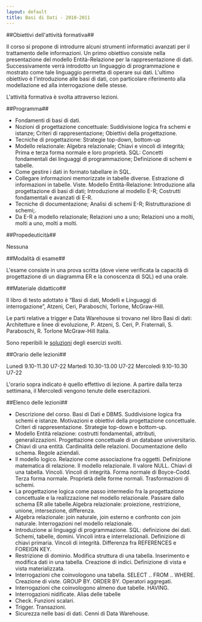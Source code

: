 ```yaml
---
layout: default
title: Basi di Dati - 2010-2011
---
```


##Obiettivi dell'attività formativa##

Il corso si propone di introdurre alcuni strumenti informatici avanzati per il trattamento delle informazioni. Un primo obiettivo consiste nella presentazione del modello Entità-Relazione per la rappresentazione di dati. Successivamente verrà introdotto un linguaggio di programmazione e mostrato come tale linguaggio permetta di operare sui dati. L'ultimo obiettivo è l'introduzione alle basi di dati, con particolare riferimento alla modellazione ed alla interrogazione delle stesse.

L'attività formativa è svolta attraverso lezioni.

##Programma##

*  Fondamenti di basi di dati.
*  Nozioni di progettazione concettuale: Suddivisione logica fra schemi e istanze; Criteri di rappresentazione; Obiettivi della progettazione.
*  Tecniche di progettazione: Strategie top-down, bottom-up
*  Modello relazionale: Algebra relazionale; Chiavi e vincoli di integrità; Prima e terza forma normale e loro proprietà.
 SQL: Concetti fondamentali dei linguaggi di programmazione; Definizione di schemi e tabelle.
* Come gestire i dati in formato tabellare in SQL.
*  Collegare informazioni memorizzate in tabelle diverse. Estrazione di informazioni in tabelle. Viste.
 Modello Entità-Relazione: Introduzione alla progettazione di basi di dati; Introduzione al modello E-R; Costrutti fondamentali e avanzati di E-R.
* Tecniche di documentazione; Analisi di schemi E-R; Ristrutturazione di schemi;.
*  Da E-R a modello relazionale; Relazioni uno a uno; Relazioni uno a molti, molti a uno, molti a molti.

##Propedeuticità##

Nessuna

##Modalità di esame##

L'esame consiste in una prova scritta (dove viene verificata la capacità di progettazione di un diagramma ER e la conoscenza di SQL) ed una orale.

##Materiale didattico##

Il libro di testo adottato è “Basi di dati, Modelli e Linguaggi di interrogazione”, Atzeni, Ceri, Paraboschi, Torlone, McGraw-Hill.

Le parti relative a trigger e Data Warehouse si trovano nel libro Basi di dati: Architetture e linee di evoluzione, P. Atzeni, S. Ceri, P. Fraternali, S. Paraboschi, R. Torlone McGraw-Hill Italia.

Sono reperibili le [soluzioni](http://www.statistica.unimib.it/~dellavedova/files/esercizi_progettazione.pdf)
degli esercizi svolti.

##Orario delle lezioni##

Lunedì  9.10-11.30	U7-22
Martedì 10.30-13.00	U7-22
Mercoledì   9.10-10.30	U7-22

L'orario sopra indicato è quello effettivo di lezione.
A partire dalla terza settimana, il Mercoledì vengono tenute delle esercitazioni.


##Elenco delle lezioni##

* Descrizione del corso. Basi di Dati e DBMS. Suddivisione logica fra schemi e
 istanze.  Motivazioni e obiettivi della progettazione concettuale. Criteri di
 rappresentazione. Strategie top-down e bottom-up.
*  Modello Entità relazione: costrutti fondamentali, attributi,
   generalizzazioni. Progettazione concettuale di un database universitario.
*  Chiavi di una entità. Cardinalità delle relazioni. Documentazione dello
   schema. Regole aziendali.
*  Il modello logico. Relazione come associazione fra oggetti. Definizione
     matematica di relazione. Il modello relazionale. Il valore NULL. Chiavi
     di una tabella. Vincoli. Vincoli di integrità. Forma normale di
     Boyce-Codd. Terza forma normale. Proprietà delle forme normali. Trasformazioni di schemi.
*    La progettazione logica come passo intermedio fra la progettazione
     concettuale e la realizzazione nel modello relazionale. Passare dallo
     schema ER alle tabelle.Algebra relazionale: proiezione, restrizione,
     unione, intersezione, differenza.
*    Algebra relazionale: join naturale, join esterno e confronto con join
     naturale. Interrogazioni nel modello relazionale.
*    Introduzione ai linguaggi di programmazione. SQL: definizione dei dati.
     Schemi, tabelle, domini. Vincoli intra e interrelazionali. Definizione di
     chiavi primaria. Vincoli di integrità. Differenza fra REFERENCES e
     FOREIGN KEY.
*    Restrizione di dominio. Modifica struttura di una tabella. Inserimento e
     modifica dati in una tabella. Creazione di indici. Definizione di vista e
     vista materializzata.
*   Interrogazioni che coinvologono una tabella. SELECT .. FROM .. WHERE.
    Creazione di viste. GROUP BY. ORDER BY. Operatori aggregati.
*   Interrogazioni che coinvologono almeno due tabelle. HAVING.
*   Interrogazioni nidificate. Alias delle tabelle
*   Check. Funzioni scalari.
*    Trigger. Transazioni.
*   Sicurezza nelle basi di dati. Cenni di Data Warehouse.
